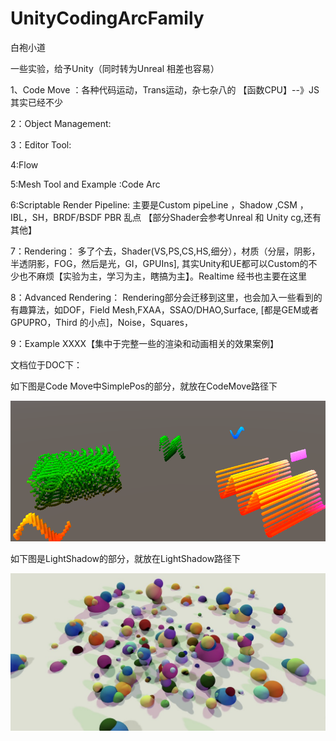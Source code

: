 # UnityCodingArcFamily

 白袍小道



一些实验，给予Unity（同时转为Unreal 相差也容易）

1、Code Move
：各种代码运动，Trans运动，杂七杂八的  【函数CPU】--》JS 其实已经不少

2：Object Management:

3：Editor Tool:

4:Flow

5:Mesh Tool and Example :Code Arc

6:Scriptable Render Pipeline: 主要是Custom pipeLine ，Shadow ,CSM ，IBL，SH，BRDF/BSDF PBR 乱点
【部分Shader会参考Unreal 和 Unity cg,还有其他】

7：Rendering：  多了个去，Shader(VS,PS,CS,HS,细分），材质（分层，阴影，半透阴影，FOG，然后是光，GI，GPUIns],
其实Unity和UE都可以Custom的不少也不麻烦【实验为主，学习为主，瞎搞为主】。Realtime 经书也主要在这里

8：Advanced Rendering： Rendering部分会迁移到这里，也会加入一些看到的有趣算法，如DOF，Field Mesh,FXAA，SSAO/DHAO,Surface,
[都是GEM或者GPUPRO，Third 的小点]，Noise，Squares，

9：Example XXXX【集中于完整一些的渲染和动画相关的效果案例】

文档位于DOC下：

如下图是Code Move中SimplePos的部分，就放在CodeMove路径下

![](./DOC/CodeMove/SimpleMathPos.PNG)

如下图是LightShadow的部分，就放在LightShadow路径下

![](./DOC/LightShadow/LightShadow.jpg)
